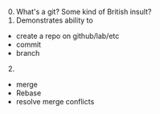 0. What's a git? Some kind of British insult?
1. Demonstrates ability to
  * create a repo on github/lab/etc
  * commit
  * branch
2.
  * merge
  * Rebase
  * resolve merge conflicts
